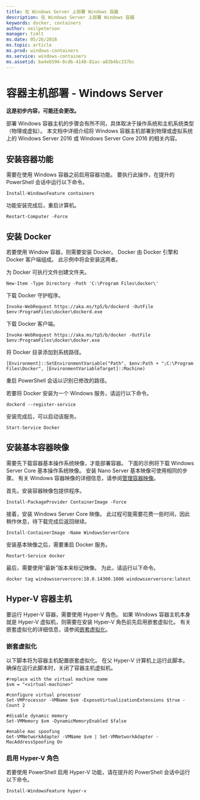 ```yaml
---
title: 在 Windows Server 上部署 Windows 容器
description: 在 Windows Server 上部署 Windows 容器
keywords: docker, containers
author: neilpeterson
manager: timlt
ms.date: 05/26/2016
ms.topic: article
ms.prod: windows-containers
ms.service: windows-containers
ms.assetid: ba4eb594-0cdb-4148-81ac-a83b4bc337bc
---
```


# 容器主机部署 - Windows Server

**这是初步内容，可能还会更改。**

部署 Windows 容器主机的步骤会有所不同，具体取决于操作系统和主机系统类型（物理或虚拟）。 本文档中详细介绍将 Windows 容器主机部署到物理或虚拟系统上的 Windows Server 2016 或 Windows Server Core 2016 的相关内容。

## 安装容器功能

需要在使用 Windows 容器之前启用容器功能。 要执行此操作，在提升的 PowerShell 会话中运行以下命令。

```none
Install-WindowsFeature containers
```

功能安装完成后，重启计算机。

```none
Restart-Computer -Force
```

## 安装 Docker

若要使用 Window 容器，则需要安装 Docker。 Docker 由 Docker 引擎和 Docker 客户端组成。 此示例中将会安装这两者。

为 Docker 可执行文件创建文件夹。

```none
New-Item -Type Directory -Path 'C:\Program Files\docker\'
```

下载 Docker 守护程序。

```none
Invoke-WebRequest https://aka.ms/tp5/b/dockerd -OutFile $env:ProgramFiles\docker\dockerd.exe
```

下载 Docker 客户端。

```none
Invoke-WebRequest https://aka.ms/tp5/b/docker -OutFile $env:ProgramFiles\docker\docker.exe
```

将 Docker 目录添加到系统路径。

```none
[Environment]::SetEnvironmentVariable("Path", $env:Path + ";C:\Program Files\Docker", [EnvironmentVariableTarget]::Machine)
```

重启 PowerShell 会话以识别已修改的路径。

若要将 Docker 安装为一个 Windows 服务，请运行以下命令。

```none
dockerd --register-service
```

安装完成后，可以启动该服务。

```none
Start-Service Docker
```

## 安装基本容器映像

需要先下载容器基本操作系统映像，才能部署容器。 下面的示例将下载 Windows Server Core 基本操作系统映像。 安装 Nano Server 基本映像可使用相同的步骤。 有关 Windows 容器映像的详细信息，请参阅[管理容器映像](../management/manage_images.md)。

首先，安装容器映像包提供程序。

```none
Install-PackageProvider ContainerImage -Force
```

接着，安装 Windows Server Core 映像。 此过程可能需要花费一些时间，因此稍作休息，待下载完成后返回继续。

```none
Install-ContainerImage -Name WindowsServerCore    
```

安装基本映像之后，需要重启 Docker 服务。

```none
Restart-Service docker
```

最后，需要使用“最新”版本来标记映像。 为此，请运行以下命令。

```none
docker tag windowsservercore:10.0.14300.1000 windowsservercore:latest
```

## Hyper-V 容器主机

要运行 Hyper-V 容器，需要使用 Hyper-V 角色。 如果 Windows 容器主机本身就是 Hyper-V 虚拟机，则需要在安装 Hyper-V 角色前先启用嵌套虚拟化。 有关嵌套虚拟化的详细信息，请参阅[嵌套虚拟化]( https://msdn.microsoft.com/en-us/virtualization/hyperv_on_windows/user_guide/nesting)。

### 嵌套虚拟化

以下脚本将为容器主机配置嵌套虚拟化。 在父 Hyper-V 计算机上运行此脚本。 确保在运行此脚本时，关闭了容器主机虚拟机。

```none
#replace with the virtual machine name
$vm = "<virtual-machine>"

#configure virtual processor
Set-VMProcessor -VMName $vm -ExposeVirtualizationExtensions $true -Count 2

#disable dynamic memory
Set-VMMemory $vm -DynamicMemoryEnabled $false

#enable mac spoofing
Get-VMNetworkAdapter -VMName $vm | Set-VMNetworkAdapter -MacAddressSpoofing On
```

### 启用 Hyper-V 角色

若要使用 PowerShell 启用 Hyper-V 功能，请在提升的 PowerShell 会话中运行以下命令。

```none
Install-WindowsFeature hyper-v
```


<!--HONumber=Jun16_HO2-->


